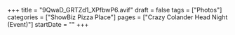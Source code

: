 +++
title = "9QwaD_GRTZd1_XPfbwP6.avif"
draft = false
tags = ["Photos"]
categories = ["ShowBiz Pizza Place"]
pages = ["Crazy Colander Head Night (Event)"]
startDate = ""
+++
